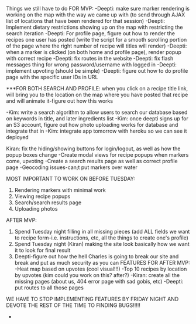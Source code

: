 
Things we still have to do FOR MVP:
-Deepti: make sure marker rendering is working on the map with the way we came up with (to send through AJAX list of locations that have been rendered for that session)
-Deepti: Implement dietary restrictions showing up on the map with restricting the search iteration
-Deepti: For profile page, figure out how to render the recipes one user has posted (write the script for a smooth scrolling portion of the page where the right number of recipe will titles will render)
-Deepti: when a marker is clicked (on both home and profile page), render popup with correct recipe
-Deepti: fix routes in the website
-Deepti: fix flash messages thing for wrong password/username with logged in
-Deepti: implement upvoting (should be simple)
-Deepti: figure out how to do profile page with the specific user IDs in URL

***FOR BOTH SEARCH AND PROFILE: when you click on a recipe title link, will bring you to the location on the map where you have posted that recipe and will animate it-figure out how this works

-Kim: write a search algorithm to allow users to search our database based on keywords in title,
and later ingredients list
-Kim: once deepti signs up for an S3 account, figure out how photo uploading works for database and integrate that in
-Kim: integrate app tomorrow with heroku so we can see it deployed


Kiran: fix the hiding/showing buttons for login/logout, as well as how the popup boxes change
-Create modal views for recipe popups when markers come, upvoting
-Create a search results page as well as correct profile page
-Geocoding issues-can;t put markers over water

MOST IMPORTANT TO WORK ON BEFORE TUESDAY:
1.  Rendering markers with minimal work
2.  Viewing recipe popups
2.  Search/search results page
3.  Uploading photos


AFTER MVP:
1.  Spend Tuesday night filling in all missing pieces (add ALL fields we want to recipe form-i.e. instructions, etc, all the things to create one's profile)
2.  Spend Tuesday night (Kiran) making the site look basically how we want it to look for final result
3.  Deepti-figure out how the hell Charles is going to break our site and break and put as much security as you can
FEATURES FOR AFTER MVP:
-Heat map based on upvotes (cool visual!!!)
-Top 10 recipes by location  by upvotes (kim could you work on this? after?)
-Kiran: create all the missing pages (about us, 404 error page with sad gobis, etc)
-Deepti: put routes to all those pages


WE HAVE TO STOP IMPLEMENTING FEATURES BY FRIDAY NIGHT AND DEVOTE THE REST OF THE TIME TO FINDING BUGS!!!!!

-

